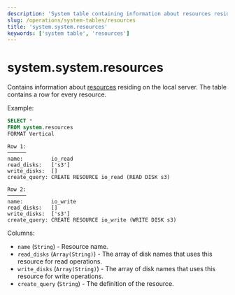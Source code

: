 ```yaml
---
description: 'System table containing information about resources residing on the local server with one row for every resource.'
slug: /operations/system-tables/resources
title: 'system.system.resources'
keywords: ['system table', 'resources']
---
```


# system.system.resources

Contains information about [resources](/operations/workload-scheduling.md#workload_entity_storage) residing on the local server. The table contains a row for every resource.

Example:

``` sql
SELECT *
FROM system.resources
FORMAT Vertical
```

``` text
Row 1:
──────
name:         io_read
read_disks:   ['s3']
write_disks:  []
create_query: CREATE RESOURCE io_read (READ DISK s3)

Row 2:
──────
name:         io_write
read_disks:   []
write_disks:  ['s3']
create_query: CREATE RESOURCE io_write (WRITE DISK s3)
```

Columns:

- `name` (`String`) - Resource name.
- `read_disks` (`Array(String)`) - The array of disk names that uses this resource for read operations.
- `write_disks` (`Array(String)`) - The array of disk names that uses this resource for write operations.
- `create_query` (`String`) - The definition of the resource.
